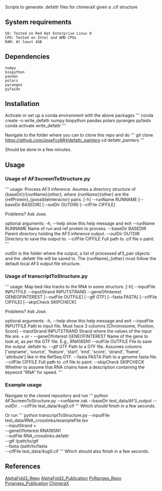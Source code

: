Scripts to generate .defattr files for chimeraX given a .cif structure

## System requirements
    SO: Tested on Red Hat Enterprise Linux 8
    CPU: Tested on Intel and AMD CPUs
    RAM: At least 4GB

## Dependencies
    numpy
    biopython
    pandas
    polars
    pyranges
    pyfaidx

## Installation
Activate or set up a conda environment with the above packages
'''
conda create -n write_defattr numpy biopython pandas polars pyranges pyfaidx
conda activate write_defattr
'''

Navigate to the folder where you can to clone this repo and do
'''
git clone https://github.com/JoseFcoMH/defattr_painters
cd defattr_painters
'''

Should be done in a few minutes.    

## Usage

### Usage of AF3screenToStructure.py
'''
usage: Process AF3 inference. Asumes a directory structure of {baseDir}/{runName}_{other}, where {runName}_{other} are the {refProtein}_{possibleInteractor} pairs. [-h] --runName RUNNAME [--baseDir BASEDIR] [--outDir OUTDIR] [--cifFile CIFFILE]

Problems? Ask Jose.

optional arguments:
  -h, --help         show this help message and exit
  --runName RUNNAME  Name of run and ref protein to process.
  --baseDir BASEDIR  Parent directory holding the AF3 inference output.
  --outDir OUTDIR    Directory to save the output to.
  --cifFile CIFFILE  Full path to .cif file o paint.
'''

outDir is the folder where the output, a list of processed af3_pair objects and the .defattr file will be saved to.
The {runName}\_{other} must follow the default local AF3 output file structure.

### Usage of transcriptToStructure.py
'''
usage: Map bed-like tracks to the RNA in some structure. [-h] --inputFile INPUTFILE --inputStrand INPUTSTRAND --geneOfInterest GENEOFINTEREST [--outFile OUTFILE] [--gtf GTF] [--fasta FASTA] [--cifFile CIFFILE] [--skipCheck SKIPCHECK]

Problems? Ask Jose.

optional arguments:
  -h, --help            show this help message and exit
  --inputFile INPUTFILE
                        Path to input file. Must hace 3 columns [Chromosome, Position, Score]
  --inputStrand INPUTSTRAND
                        Strand where the values of the input file are. + or -
  --geneOfInterest GENEOFINTEREST
                        Name of the gene to look at, as per the GTF file. E.g., RNA18SN1
  --outFile OUTFILE     File to save the output .defattr to.
  --gtf GTF             Path to a GTF file. Assumes columns ['seqname', 'source', 'feature', 'start', 'end', 'score', 'strand', 'frame', 'attribute'] like in the RefSeq GTF.
  --fasta FASTA         Path to a genome fasta file.
  --cifFile CIFFILE     Full path to .cif file to paint.
  --skipCheck SKIPCHECK
                        Whether to assume that RNA chains have a description containing the keyword "RNA" for speed.
'''

### Example usage
Navigate to the cloned repository and run
'''
python AF3screenToStructure.py --runName zak --baseDir test_data/AF3_output  --outDir . --cifFile test_data/4ug0.cif
'''
Which should finish in a few seconds. 

Or run
'''
python transcriptToStructure.py --inputFile test_data/RNA_crosslinks/exampleFile.tsv \
                                --inputStrand + \
                                --geneOfInterest RNA18SN1 \
                                --outFile RNA_crosslinks.defattr \
                                --gtf /path/to/gtf \
                                --fasta /path/to/fasta \
                                --cifFile test_data/4ug0.cif
'''
Which should also finish in a few seconds.

## References

[AlphaFold3_Repo](https://github.com/google-deepmind/alphafold3)
[AlphaFold3_Publication](https://www.nature.com/articles/s41586-024-07487-w)
[PyRanges_Repo](https://github.com/pyranges/pyranges)
[Pyranges_Publication](https://academic.oup.com/bioinformatics/article/36/3/918/5543103)
[ChimeraX](https://onlinelibrary.wiley.com/doi/10.1002/pro.4792)